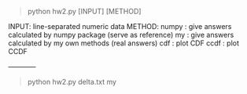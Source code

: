> python hw2.py [INPUT] [METHOD]

INPUT: line-separated numeric data
METHOD: 
	numpy : give answers calculated by numpy package (serve as reference)
	my : give answers calculated by my own methods (real answers)
	cdf : plot CDF
	ccdf : plot CCDF

————
<example>

> python hw2.py delta.txt my